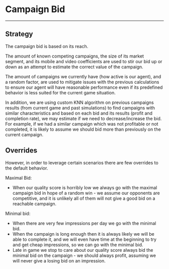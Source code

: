 Campaign Bid
============
------------

Strategy
-----------

The campaign bid is based on its reach.

The amount of known competing campaigns, the size of its market segment, and its mobile and video coefficients are used to stir our bid up or down as an attempt to estimate the correct value of the campaign.

The amount of campaigns we currently have (how active is our agent), and a random factor, are used to mitigate issues with the previous calculations to ensure our agent will have reasonable performance even if its predefined behavior is less suited for the current game situation.

In addition, we are using custom KNN algorithm on previous campaigns results (from current game and past simulations) to find campaigns with similar characteristics and based on each bid and its results (profit and completion rate), we may estimate if we need to decrease/increase the bid. For example, if we had a similar campaign which was not profitable or not completed, it is likely to assume we should bid more than previously on the current campaign.

Overrides
---------
However, in order to leverage certain scenarios there are few overrides to the default behavior.

Maximal Bid:
* When our quality score is horribly low we always go with the maximal campaign bid in hope of a random win - we assume our opponents are competitive, and it is unlikely all of them will not give a good bid on a reachable campaign.

Minimal bid:
* When there are very few impressions per day we go with the minimal bid.
* When the campaign is long enough then it is always likely we will be able to complete it, and we will even have time at the beginning to try and get cheap impressions, so we can go with the minimal bid.
* Late in game we stop to care about our quality score always bid the minimal bid on the campaign - we should always profit, assuming we will never give a losing bid on an impression.
